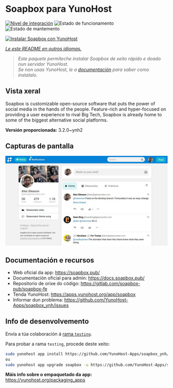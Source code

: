 <!--
NOTA: Este README foi creado automáticamente por <https://github.com/YunoHost/apps/tree/master/tools/readme_generator>
NON debe editarse manualmente.
-->

# Soapbox para YunoHost

[![Nivel de integración](https://dash.yunohost.org/integration/soapbox.svg)](https://ci-apps.yunohost.org/ci/apps/soapbox/) ![Estado de funcionamento](https://ci-apps.yunohost.org/ci/badges/soapbox.status.svg) ![Estado de mantemento](https://ci-apps.yunohost.org/ci/badges/soapbox.maintain.svg)

[![Instalar Soapbox con YunoHost](https://install-app.yunohost.org/install-with-yunohost.svg)](https://install-app.yunohost.org/?app=soapbox)

*[Le este README en outros idiomas.](./ALL_README.md)*

> *Este paquete permíteche instalar Soapbox de xeito rápido e doado nun servidor YunoHost.*  
> *Se non usas YunoHost, le a [documentación](https://yunohost.org/install) para saber como instalalo.*

## Vista xeral

Soapbox is customizable open-source software that puts the power of social media in the hands of the people.
Feature-rich and hyper-focused on providing a user experience to rival Big Tech, Soapbox is already home to some of the biggest alternative social platforms.


**Versión proporcionada:** 3.2.0~ynh2

## Capturas de pantalla

![Captura de pantalla de Soapbox](./doc/screenshots/screenshot.jpg)

## Documentación e recursos

- Web oficial da app: <https://soapbox.pub/>
- Documentación oficial para admin: <https://docs.soapbox.pub/>
- Repositorio de orixe do código: <https://gitlab.com/soapbox-pub/soapbox-fe>
- Tenda YunoHost: <https://apps.yunohost.org/app/soapbox>
- Informar dun problema: <https://github.com/YunoHost-Apps/soapbox_ynh/issues>

## Info de desenvolvemento

Envía a túa colaboración á [rama `testing`](https://github.com/YunoHost-Apps/soapbox_ynh/tree/testing).

Para probar a rama `testing`, procede deste xeito:

```bash
sudo yunohost app install https://github.com/YunoHost-Apps/soapbox_ynh/tree/testing --debug
ou
sudo yunohost app upgrade soapbox -u https://github.com/YunoHost-Apps/soapbox_ynh/tree/testing --debug
```

**Máis info sobre o empaquetado da app:** <https://yunohost.org/packaging_apps>
